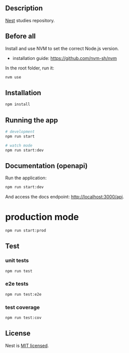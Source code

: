 ## Description

[Nest](https://github.com/nestjs/nest) studies repository.

## Before all

Install and use NVM to set the correct Node.js version.

- installation guide: https://github.com/nvm-sh/nvm

In the root folder, run it:

```bash
nvm use
```

## Installation

```bash
npm install
```

## Running the app

```bash
# development
npm run start
```

```bash
# watch mode
npm run start:dev
```

## Documentation (openapi)

Run the application:

```bash
npm run start:dev
```

And access the docs endpoint: [http://localhost:3000/api](http://localhost:3000/api).

# production mode

```bash
npm run start:prod
```

## Test

### unit tests

```bash
npm run test
```

### e2e tests

```bash
npm run test:e2e
```

### test coverage

```bash
npm run test:cov
```

## License

Nest is [MIT licensed](LICENSE).
